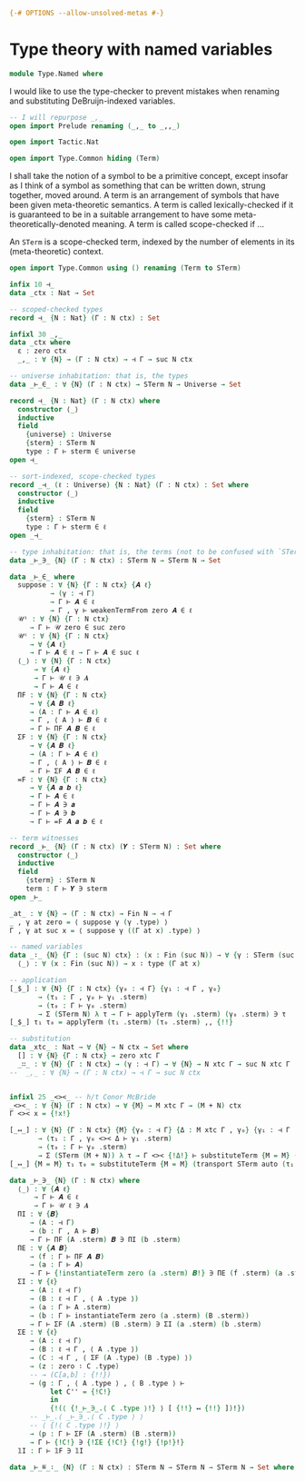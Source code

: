 
```agda
{-# OPTIONS --allow-unsolved-metas #-}
```

# Type theory with named variables

```agda
module Type.Named where
```

I would like to use the type-checker to prevent mistakes when renaming and substituting DeBruijn-indexed variables.

```agda
-- I will repurpose _,_
open import Prelude renaming (_,_ to _,,_)
```

```agda
open import Tactic.Nat
```

```agda
open import Type.Common hiding (Term)
```

I shall take the notion of a symbol to be a primitive concept, except insofar as I think of a symbol as something that can be written down, strung together, moved around. A term is an arrangement of symbols that have been given meta-theoretic semantics. A term is called lexically-checked if it is guaranteed to be in a suitable arrangement to have some meta-theoretically-denoted meaning. A term is called scope-checked if ...

An `STerm` is a scope-checked term, indexed by the number of elements in its (meta-theoretic) context.

```agda
open import Type.Common using () renaming (Term to STerm)
```

```agda
infix 10 ⊣_
data _ctx : Nat → Set

-- scoped-checked types
record ⊣_ {N : Nat} (Γ : N ctx) : Set

infixl 30 _,_
data _ctx where
  ε : zero ctx
  _,_ : ∀ {N} → (Γ : N ctx) → ⊣ Γ → suc N ctx

-- universe inhabitation: that is, the types
data _⊢_∈_ : ∀ {N} (Γ : N ctx) → STerm N → Universe → Set

record ⊣_ {N : Nat} (Γ : N ctx) where
  constructor ⟨_⟩
  inductive
  field
    {universe} : Universe
    {sterm} : STerm N
    type : Γ ⊢ sterm ∈ universe
open ⊣_

-- sort-indexed, scope-checked types
record _⊣_ (ℓ : Universe) {N : Nat} (Γ : N ctx) : Set where
  constructor ⟨_⟩
  inductive
  field
    {sterm} : STerm N
    type : Γ ⊢ sterm ∈ ℓ
open _⊣_

-- type inhabitation: that is, the terms (not to be confused with `STerm`s
data _⊢_∋_ {N} (Γ : N ctx) : STerm N → STerm N → Set

data _⊢_∈_ where
  suppose : ∀ {N} {Γ : N ctx} {𝑨 ℓ}
          → (γ : ⊣ Γ)
          → Γ ⊢ 𝑨 ∈ ℓ
          → Γ , γ ⊢ weakenTermFrom zero 𝑨 ∈ ℓ
  𝒰ⁱ : ∀ {N} {Γ : N ctx}
     → Γ ⊢ 𝒰 zero ∈ suc zero
  𝒰ᶜ : ∀ {N} {Γ : N ctx}
     → ∀ {𝑨 ℓ}
     → Γ ⊢ 𝑨 ∈ ℓ → Γ ⊢ 𝑨 ∈ suc ℓ
  ⟨_⟩ : ∀ {N} {Γ : N ctx}
      → ∀ {𝑨 ℓ}
      → Γ ⊢ 𝒰 ℓ ∋ 𝑨
      → Γ ⊢ 𝑨 ∈ ℓ
  ΠF : ∀ {N} {Γ : N ctx}
     → ∀ {𝑨 𝑩 ℓ}
     → (A : Γ ⊢ 𝑨 ∈ ℓ)
     → Γ , ⟨ A ⟩ ⊢ 𝑩 ∈ ℓ
     → Γ ⊢ ΠF 𝑨 𝑩 ∈ ℓ
  ΣF : ∀ {N} {Γ : N ctx}
     → ∀ {𝑨 𝑩 ℓ}
     → (A : Γ ⊢ 𝑨 ∈ ℓ)
     → Γ , ⟨ A ⟩ ⊢ 𝑩 ∈ ℓ
     → Γ ⊢ ΣF 𝑨 𝑩 ∈ ℓ
  =F : ∀ {N} {Γ : N ctx}
     → ∀ {𝑨 𝒂 𝒃 ℓ}
     → Γ ⊢ 𝑨 ∈ ℓ
     → Γ ⊢ 𝑨 ∋ 𝒂
     → Γ ⊢ 𝑨 ∋ 𝒃
     → Γ ⊢ =F 𝑨 𝒂 𝒃 ∈ ℓ

-- term witnesses
record _⊢_ {N} (Γ : N ctx) (𝒀 : STerm N) : Set where
  constructor ⟨_⟩
  inductive
  field
    {sterm} : STerm N
    term : Γ ⊢ 𝒀 ∋ sterm
open _⊢_

_at_ : ∀ {N} → (Γ : N ctx) → Fin N → ⊣ Γ
_ , γ at zero = ⟨ suppose γ (γ .type) ⟩
Γ , γ at suc x = ⟨ suppose γ ((Γ at x) .type) ⟩

-- named variables
data _∶_ {N} {Γ : (suc N) ctx} : (x : Fin (suc N)) → ∀ {γ : STerm (suc N)} {ℓ} → Γ ⊢ γ ∈ ℓ → Set where
  ⟨_⟩ : ∀ (x : Fin (suc N)) → x ∶ type (Γ at x)

-- application
[_$_] : ∀ {N} {Γ : N ctx} {γ₀ : ⊣ Γ} {γ₁ : ⊣ Γ , γ₀}
       → (τ₁ : Γ , γ₀ ⊢ γ₁ .sterm)
       → (τ₀ : Γ ⊢ γ₀ .sterm)
       → Σ (STerm N) λ τ → Γ ⊢ applyTerm (γ₁ .sterm) (γ₀ .sterm) ∋ τ
[_$_] τ₁ τ₀ = applyTerm (τ₁ .sterm) (τ₀ .sterm) ,, {!!}

-- substitution
data _xtc_ : Nat → ∀ {N} → N ctx → Set where
  [] : ∀ {N} {Γ : N ctx} → zero xtc Γ
  _∷_ : ∀ {N} {Γ : N ctx} → (γ : ⊣ Γ) → ∀ {N} → N xtc Γ → suc N xtc Γ , γ
--  _,_ : ∀ {N} → (Γ : N ctx) → ⊣ Γ → suc N ctx


infixl 25 _<><_ -- h/t Conor McBride
_<><_ : ∀ {N} (Γ : N ctx) → ∀ {M} → M xtc Γ → (M + N) ctx
Γ <>< x = {!x!}

[_↤_] : ∀ {N} {Γ : N ctx} {M} {γ₀ : ⊣ Γ} {Δ : M xtc Γ , γ₀} {γ₁ : ⊣ Γ , γ₀ <>< Δ}
       → (τ₁ : Γ , γ₀ <>< Δ ⊢ γ₁ .sterm)
       → (τ₀ : Γ ⊢ γ₀ .sterm)
       → Σ (STerm (M + N)) λ τ → Γ <>< {!Δ!} ⊢ substituteTerm {M = M} (transport STerm auto (γ₁ .sterm)) (γ₀ .sterm) ∋ τ
[_↤_] {M = M} τ₁ τ₀ = substituteTerm {M = M} (transport STerm auto (τ₁ .sterm)) ((τ₀ .sterm)) ,, {!!} --  ,, {!!}

data _⊢_∋_ {N} (Γ : N ctx) where
  ⟨_⟩ : ∀ {𝑨 ℓ}
      → Γ ⊢ 𝑨 ∈ ℓ
      → Γ ⊢ 𝒰 ℓ ∋ 𝑨
  ΠI : ∀ {𝑩}
     → (A : ⊣ Γ)
     → (b : Γ , A ⊢ 𝑩)
     → Γ ⊢ ΠF (A .sterm) 𝑩 ∋ ΠI (b .sterm)
  ΠE : ∀ {𝑨 𝑩}
     → (f : Γ ⊢ ΠF 𝑨 𝑩)
     → (a : Γ ⊢ 𝑨)
     → Γ ⊢ {!instantiateTerm zero (a .sterm) 𝑩!} ∋ ΠE (f .sterm) (a .sterm)
  ΣI : ∀ {ℓ}
     → (A : ℓ ⊣ Γ)
     → (B : ℓ ⊣ Γ , ⟨ A .type ⟩)
     → (a : Γ ⊢ A .sterm)
     → (b : Γ ⊢ instantiateTerm zero (a .sterm) (B .sterm))
     → Γ ⊢ ΣF (A .sterm) (B .sterm) ∋ ΣI (a .sterm) (b .sterm)
  ΣE : ∀ {ℓ}
     → (A : ℓ ⊣ Γ)
     → (B : ℓ ⊣ Γ , ⟨ A .type ⟩)
     → (C : ⊣ Γ , ⟨ ΣF (A .type) (B .type) ⟩)
     → (z : zero ∶ C .type)
     -- → (C[a,b] : {!!})
     → (g : Γ , ⟨ A .type ⟩ , ⟨ B .type ⟩ ⊢
          let C'' = {!C!}
          in
          {!(⟨ {!_⊢_∋_.⟨ C .type ⟩!} ⟩ [ {!!} ↤ {!!} ])!})
     -- _⊢_.⟨ _⊢_∋_.⟨ C .type ⟩ ⟩
     -- ⟨ {!⟨ C .type ⟩!} ⟩
     → (p : Γ ⊢ ΣF (A .sterm) (B .sterm))
     → Γ ⊢ {!C!} ∋ {!ΣE {!C!} {!g!} {!p!}!}
  𝟙I : Γ ⊢ 𝟙F ∋ 𝟙I

data _⊢_≝_∶_ {N} (Γ : N ctx) : STerm N → STerm N → STerm N → Set where
```
